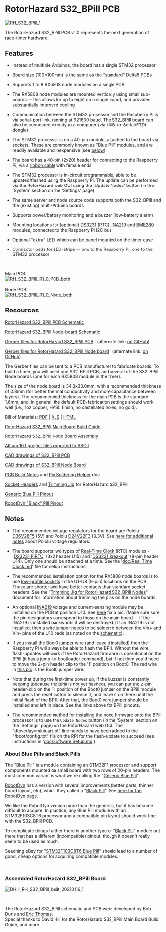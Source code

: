# RotorHazard S32_BPill PCB

![RH_S32_BPill_1](pic/RH_S32_BPill_1s.jpg)

The RotorHazard S32_BPill PCB v1.0 represents the next generation of race-timer hardware.

## Features

* Instead of multiple Arduinos, the board has a single STM32 processor

* Board size (100×100mm) is the same as the "standard" Delta5 PCBs

* Supports 1 to 8 RX5808 node modules on a single PCB

* The RX5808 node modules are mounted vertically using small sub-boards -- this allows for up to eight on a single board, and provides substantially improved cooling

* Communication between the STM32 processor and the Raspberry Pi is via serial-port link, running at 921600 baud. The S32_BPill board can also be connected directly to a computer (via USB-to-Serial/FTDI dongle)

* The STM32 processor is on a 40-pin module, attached to the board via sockets. These are commonly known as "Blue Pill" modules, and are readily available and inexpensive (see [below](#aboutblue))

* The board has a 40-pin (2x20) header for connecting to the Raspberry Pi, via a [ribbon cable](https://www.ebay.com/itm/40-Pin-2x20-Female-to-Female-2-54mm-Pitch-40-wire-IDC-Flat-Ribbon-Cable/391776118674) with female ends

* The STM32 processor is in-circuit programmable, able to be updated/flashed using the Raspberry Pi. The update can be performed via the RotorHazard web GUI using the 'Update Nodes' button (in the 'System' section on the 'Settings' page)

* The same server and node source code supports both the S32_BPill and the (existing) multi-Arduino boards

* Supports power/battery monitoring and a buzzer (low-battery alarm)

* Mounting locations for (optional) [DS3231](#rtc) (RTC), [INA219](https://www.adafruit.com/product/904) and [BME280](https://www.amazon.com/Onyehn-Temperature-Humidity-Barometric-Pressure/dp/B07KR24P6P) modules, connected to the Raspberry Pi I2C bus

* Optional "extra" LED, which can be panel mounted on the timer case

* Connector pads for LED-strips -- one to the Raspberry Pi, one to the STM32 processor
<br>

Main PCB:<br>
![RH_S32_BPill_R1_0_PCB_both](pic/RH_S32_BPill_R1_0_PCB_both.png)<br><br>
Node PCB:<br>
![RH_S32_BPill_R1_0_Node_both](pic/RH_S32_BPill_R1_0_Node_both.png)

## Resources

[RotorHazard S32_BPill PCB Schematic](files/RotorHazard_S32_BPill_SCH_R1.pdf)

[RotorHazard S32_BPill Node-board Schematic](files/RotorHazard_S32_Node_SCH_R1_0.pdf)

[Gerber files for RotorHazard S32_BPill PCB](http://www.rotorhazard.com/files/GerberFiles_RotorHazard_S32_BPill_R1.zip) &nbsp; (alternate link: [on GitHub](files/GerberFiles_RotorHazard_S32_BPill_R1.zip))

[Gerber files for RotorHazard S32_BPill Node board](http://www.rotorhazard.com/files/GerberFiles_RotorHazard_S32_Node_R1_0.zip) &nbsp; (alternate link: [on GitHub](files/GerberFiles_RotorHazard_S32_Node_R1_0.zip))

The Gerber files can be sent to a PCB manufacturer to fabricate boards. To build a timer, you will need one S32_BPill PCB, and several of the S32_BPill Node boards (one for each RX5808 module in the timer).

The size of the node board is 34.3x33.0mm, with a recommended thickness of 0.8mm (for better thermal conductivity and more capacitance between layers). The recommended thickness for the main PCB is the standard 1.6mm, and, in general, the default PCB-fabrication settings should work well (i.e., 1oz copper, HASL finish, no castellated holes, no gold).

Bill of Materials: [PDF](files/RotorHazard_S32_BPill_R1_bd02.pdf) | [XLS](files/RotorHazard_S32_BPill_R1_bd02.xls) | [HTML](http://www.rotorhazard.com/files/RotorHazard_S32_BPill_R1_bd02.html)

[RotorHazard S32_BPill Main Board Build Guide](mainBoardBuild.md)

[RotorHazard S32_BPill Node Board Assembly](nodeAssembly.md)

[Altium 16.1 project files exported to ASCII](https://github.com/RotorHazard/rhfiles/raw/main/S32_BPill/files/RotorHazard_S32_BPill_R1_AltiumAscii.zip)

[CAD drawings of S32_BPill PCB](https://github.com/RotorHazard/rhfiles/raw/main/S32_BPill/files/RotorHazard_S32_BPill_PCB_R1.pdf)

[CAD drawings of S32_BPill Node Board](https://github.com/RotorHazard/rhfiles/raw/main/S32_BPill/files/RotorHazard_S32_Node_PCB_R1_0.pdf)

[PCB Build Notes](files/Build_notes.txt) and [Pin Soldering Helper](files/PinSolderingHelper.pdf) doc

[Socket Headers](headers.md) and [Trimming Jig](trimjig.md) for RotorHazard S32_BPill

[Generic Blue Pill Pinout](files/GenericBluePillPinout.jpg)

[RobotDyn "Black" Pill Pinout](files/STM32F103C8T6-RobotDyn_Black_Pill_pinout.pdf)

## Notes

* The recommended voltage regulators for the board are Pololu [D36V28F5](https://www.pololu.com/product/3782) (5V) and Pololu [D24V22F3](https://www.pololu.com/product/2857) (3.3V). See [here for additional notes](files/PololuCompatibilityWithRaceTimer.txt) about Pololu voltage regulators.

<a name="rtc"> </a>
* The board supports two types of [Real-Time Clock](../../doc/Real%20Time%20Clock.md) (RTC) modules - '[DS3231 PiRTC](https://www.adafruit.com/product/4282)' (3x2 header U15) and '[DS3231 Breakout](https://www.adafruit.com/product/3013)' (8-pin header U14). Only one should be attached at a time. See the '[doc/Real Time Clock.md](../../doc/Real%20Time%20Clock.md)' file for setup instructions.

* The recommended installation option for the RX5808 node boards is to use [low-profile sockets](https://www.mouser.com/ProductDetail/Mill-Max/801-93-036-10-012000?qs=WZRMhwwaLl%2F7W%252BkSMqBETQ%3D%3D) in the U1-U8 (9-pin) locations on the PCB. These are shorter and have better contacts than standard socket headers. See the "[Trimming Jig for RotorHazard S32_BPill Nodes](trimjig.md)" document for information about trimming the pins on the node boards.

* An optional [INA219](https://www.adafruit.com/product/904) voltage and current-sensing module may be installed on the PCB at position U10. See [here](https://github.com/RotorHazard/rhfiles/raw/main/S32_BPill/mainBuildPics/image10.jpg) for a pic. (Make sure sure the pin designators correspond to those on the main board -- if the INA219 is installed backwards it will be destroyed.) If an INA219 is not installed, then a wire jumper needs to be soldered between the Vin+ and Vin- pins of the U10 pads (as noted on the
[schematic](https://github.com/RotorHazard/RotorHazard/blob/master/resources/S32_BPill_PCB/files/RotorHazard_S32_BPill_SCH_R1.pdf)).

* If you install the Boot0 [jumper wire](https://www.adafruit.com/product/1951) (and leave it installed) then the Raspberry Pi will always be able to flash the BPill. Without the wire, flash-updates will work if the RotorHazard firmware is operational on the BPill (it has a jump-to-bootloader command), but if not then you'd need to move the 2-pin header clip to the '1' position on Boot0. The red wire in [this pic](pic/RH_S32_BPill_Boot0Jumper.jpg) is the Boot0 jumper wire.

* Note that during the first-time power up, if the buzzer is constantly beeping (because the BPill is not yet flashed), you can put the 2-pin header-clip on the '1' position of the Boot0 jumper on the BPill module and press the reset button to silence it, and leave it on there until the initial flash of the BPill. After that, the Boot0 wire jumper should be installed and left in place. See the links above for BPill pinouts.

* The recommended method for installing the node firmware onto the BPill processor is to use the `Update Nodes` button (in the 'System' section on the 'Settings' page) on the RotorHazard web GUI. The "dtoverlay=miniuart-bt" line needs to have been added to the "/boot/config.txt" file on the RPi for the flash-update to succeed (see instructions in '[doc/Software Setup.md](../../doc/Software%20Setup.md)').


<a name="aboutblue"></a>
### About Blue Pills and Black Pills

The "Blue Pill" is a module containing an STM32F1 processor and support components mounted on small board with two rows of 20-pin headers. The most common variant is what we're calling the "[Generic Blue Pill](https://stm32-base.org/boards/STM32F103C8T6-Blue-Pill)".

[RobotDyn](https://robotdyn.com) has a version with several improvements (better parts, thinner board layout, etc), which they called a "[Black Pill](https://stm32-base.org/boards/STM32F103C8T6-RobotDyn-Black-Pill)". See [here for the RobotDyn page](https://robotdyn.com/stm32f103-stm32-arm-mini-system-dev-board-stm-firmware.html).

We like the RobotDyn version more than the generics, but it has become difficult to acquire. In practice, any Blue Pill module with an STM32F103C8T6 processor and a compatible pin layout should work fine with the S32_BPill PCB.

To complicate things further there is another type of "[Black Pill](https://stm32-base.org/boards/STM32F103C8T6-Black-Pill.html)" module out there that has a different (incompatible) pinout, though it doesn't really seem to be used as much. 

Seaching eBay for "[STM32F103C8T6 Blue Pill](https://www.ebay.com/sch/i.html?_nkw=STM32F103C8T6+Blue+Pill)" should lead to a number of good, cheap options for acquiring compatible modules.

<br>

### Assembled RotorHazard S32_BPill Board

![DHill_RH_S32_BPill_built_20210116_1](pic/DHill_RH_S32_BPill_built_20210116_1.jpg)

<br>

The RotorHazard S32_BPill schematic and PCB were developed by Bob Duris and [Eric Thomas](http://www.etheli.com).<br>
Special thanks to David Hill for the RotorHazard S32_BPill Main Board Build Guide, and more.
